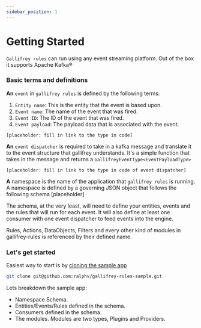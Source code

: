 ```yaml
---
sidebar_position: 1
---
```

# Getting Started

`Gallifrey rules` can run using any event streaming platform. Out of the box it supports Apache Kafka®

### Basic terms and definitions

  <strong>An</strong> `event` in `gallifrey rules` is defined by the following terms:

  1. `Entity name`: This is the entity that the event is based upon.
  2. `Event name`: The name of the event that was fired.
  3. `Event ID`: The ID of the event that was fired.
  4. `Event payload`: The payload data that is associated with the event.

    [placeholder: fill in link to the type in code]

<strong>An</strong> `event dispatcher` is required to take in a kafka message and translate it to the event structure
that gallifrey understands. It's a simple function that takes in the message and returns a `GallifreyEventType<EventPayloadType>`

    [placeholder: fill in link to the type in code of event dispatcher]

<strong>A</strong> namespace is the name of the application that `gallifrey rules` is running. A namespace is defined
by a governing JSON object that follows the following schema [placeholder]

The schema, at the very least, will need to define your entities, events and the rules that will run for each event. 
It will also define at least one consumer with one event dispatcher to feed events into the engine.

Rules, Actions, DataObjects, Filters and every other kind of modules in gallifrey-rules is referenced by their defined name.     

### Let's get started

Easiest way to start is by [cloning the sample app](https://github.com/ralphv/gallifrey-rules-sample)

```bash
git clone git@github.com:ralphv/gallifrey-rules-sample.git
```

Lets breakdown the sample app:

* Namespace Schema.
* Entities/Events/Rules defined in the schema.
* Consumers defined in the schema.
* The modules. Modules are two types, Plugins and Providers.
